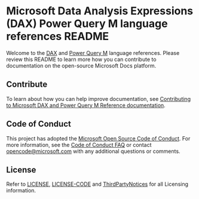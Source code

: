 # Microsoft Data Analysis Expressions (DAX) Power Query M language references README

Welcome to the [DAX](/dax) and [Power Query M](powerquery-m) language references. Please review this README to learn more how you can contribute to documentation on the open-source Microsoft Docs platform.

## Contribute

To learn about how you can help improve documentation, see [Contributing to Microsoft DAX and Power Query M Reference documentation](/contributing.md).

## Code of Conduct

This project has adopted the [Microsoft Open Source Code of Conduct](https://opensource.microsoft.com/codeofconduct/).
For more information, see the [Code of Conduct FAQ](https://opensource.microsoft.com/codeofconduct/faq/) or contact [opencode@microsoft.com](mailto:opencode@microsoft.com) with any additional questions or comments.

## License

Refer to [LICENSE](LICENSE), [LICENSE-CODE](LICENSE-CODE) and [ThirdPartyNotices](ThirdPartyNotices.md) for all Licensing information.


